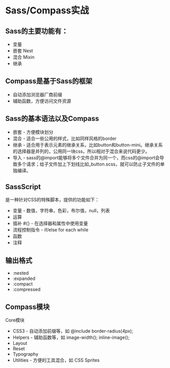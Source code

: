 # Sass/Compass实战

## Sass的主要功能有：

* 变量
* 嵌套 Nest
* 混合 Mixin
* 继承

## Compass是基于Sass的框架

* 自动添加浏览器厂商前缀
* 辅助函数，方便访问文件资源

## Sass的基本语法以及Compass

* 嵌套 - 方便模块划分
* 混合 - 适合一些公用的样式，比如同样风格的border
* 继承 - 适合用于表示元素的继承关系，比如button和button-mini。继承关系的选择器是并列的，公用同一块css，所以相对于混合来说代码更少。
* 导入 - sass的@import能够将多个文件合并为同一个，而css的@import会导致多个请求；给子文件加上下划线比如_button.scss，就可以防止子文件的单独编译。

## SassScript
是一种针对CSS的特殊脚本，提供的功能如下：

* 变量 - 数值，字符串，色彩，布尔值，null，列表
* 运算
* 插补 #{} - 在选择器和属性中使用变量
* 流程控制指令 - if/else for each while 
* 函数
* 注释

## 输出格式

* :nested
* :expanded
* :compact
* :compressed

## Compass模块

Core模块

* CSS3 - 自动添加前缀等，如 @include border-radius(4px);
* Helpers - 辅助函数等，如 image-width(); inline-image();
* Layout
* Reset 
* Typography
* Utilities - 方便的工具混合，如 CSS Sprites


